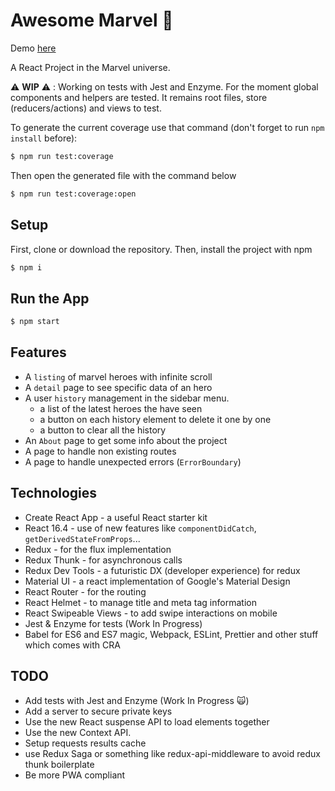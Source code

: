 # Awesome Marvel 🙌

Demo [here](https://awesome-marvel-nyvpaacjkc.now.sh)

A React Project in the Marvel universe.

⚠️ **WIP** ⚠️ : Working on tests with Jest and Enzyme. For the moment global components and helpers are tested.
It remains root files, store (reducers/actions) and views to test.

To generate the current coverage use that command (don't forget to run `npm install` before):

```sh
$ npm run test:coverage
```

Then open the generated file with the command below

```sh
$ npm run test:coverage:open
```

## Setup

First, clone or download the repository.
Then, install the project with npm

```sh
$ npm i
```

## Run the App

```sh
$ npm start
```

## Features

- A `listing` of marvel heroes with infinite scroll
- A `detail` page to see specific data of an hero
- A user `history` management in the sidebar menu.
  - a list of the latest heroes the have seen
  - a button on each history element to delete it one by one
  - a button to clear all the history
- An `About` page to get some info about the project
- A page to handle non existing routes
- A page to handle unexpected errors (`ErrorBoundary`)

## Technologies

- Create React App - a useful React starter kit
- React 16.4 - use of new features like `componentDidCatch`, `getDerivedStateFromProps`...
- Redux - for the flux implementation
- Redux Thunk - for asynchronous calls
- Redux Dev Tools - a futuristic DX (developer experience) for redux
- Material UI - a react implementation of Google's Material Design
- React Router - for the routing
- React Helmet - to manage title and meta tag information
- React Swipeable Views - to add swipe interactions on mobile
- Jest & Enzyme for tests (Work In Progress)
- Babel for ES6 and ES7 magic, Webpack, ESLint, Prettier and other stuff which comes with CRA

## TODO

- Add tests with Jest and Enzyme (Work In Progress 🙀)
- Add a server to secure private keys
- Use the new React suspense API to load elements together
- Use the new Context API.
- Setup requests results cache
- use Redux Saga or something like redux-api-middleware to avoid redux thunk boilerplate
- Be more PWA compliant
